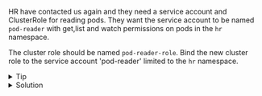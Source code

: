 
HR have contacted us again and they need a service account and ClusterRole for reading pods.
They want the service account to be named `pod-reader` with get,list and watch permissions on pods in the `hr` namespace.

The cluster role should be named `pod-reader-role`. Bind the new cluster role to the service account 'pod-reader' limited to the `hr` namespace.

<details>
  <summary>Tip</summary>
  <p>
  Official Docs: [here](https://kubernetes.io/docs/reference/access-authn-authz/rbac/)
  Consider using:
  <code>kubectl create sa --help</code>
    and 
  <code>kubectl create clusterrole --help</code>
  and
  <code>kubectl create clusterrolebinding --help</code>
  </p>
</details>

<details>
  <summary>Solution</summary>
  <p>
  <code>
    kubectl create sa pod-reader --namespace hr

    kubectl create clusterrole pod-reader-role --verb=get,list,watch --resource=Pod

    kubectl create clusterrolebinding pod-reader-binding --clusterrole=pod-reader-role--serviceaccount=hr:pod-reader
  </code>
  </p>
</details>